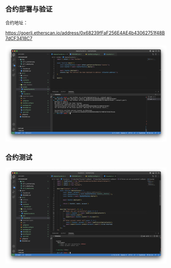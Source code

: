 ## 合约部署与验证

合约地址：

https://goerli.etherscan.io/address/0x68239fFaF256E4AE4b43062751f48B7dCF3418C7

![](../img/w1-2_deploy.png)

## 合约测试

![](../img/w1-2_test.png)
